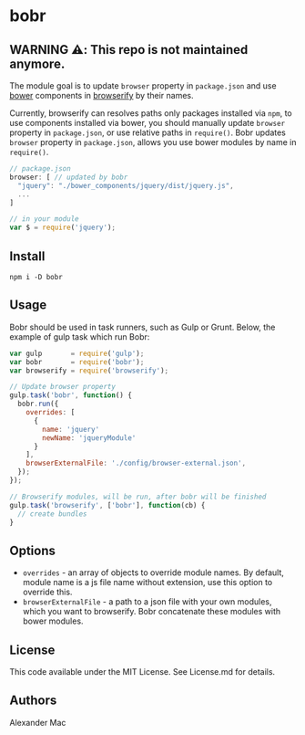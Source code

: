 # bobr

## WARNING :warning:: This repo is not maintained anymore.

The module goal is to update `browser` property in `package.json` and use [bower](https://github.com/bower/bower) components in [browserify](https://github.com/substack/node-browserify) by their names.

Currently, browserify can resolves paths only packages installed via `npm`, to use components installed via bower, you should manually update `browser` property in `package.json`, or use relative paths in `require()`. Bobr updates `browser` property in `package.json`, allows you use bower modules by name in `require()`.

```js
// package.json
browser: [ // updated by bobr
  "jquery": "./bower_components/jquery/dist/jquery.js",
  ...
]

// in your module
var $ = require('jquery');
```

## Install
```
npm i -D bobr
```


## Usage
Bobr should be used in task runners, such as Gulp or Grunt. Below, the example of gulp task which run Bobr:
```js
var gulp       = require('gulp');
var bobr       = require('bobr');
var browserify = require('browserify');

// Update browser property
gulp.task('bobr', function() {
  bobr.run({
    overrides: [
      {
        name: 'jquery'
        newName: 'jqueryModule'
      }
    ],
    browserExternalFile: './config/browser-external.json',
  });
});

// Browserify modules, will be run, after bobr will be finished
gulp.task('browserify', ['bobr'], function(cb) {
  // create bundles
}
```


## Options
* `overrides` - an array of objects to override module names. By default, module name is a js file name without extension, use this option to override this.
* `browserExternalFile` - a path to a json file with your own modules, which you want to browserify. Bobr concatenate these modules with bower modules.


## License
This code available under the MIT License.
See License.md for details.  


## Authors
Alexander Mac
